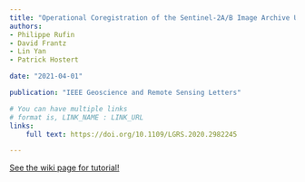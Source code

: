 ```yaml
---
title: "Operational Coregistration of the Sentinel-2A/B Image Archive Using Multitemporal Landsat Spectral Averages"
authors:
- Philippe Rufin
- David Frantz
- Lin Yan
- Patrick Hostert

date: "2021-04-01"

publication: "IEEE Geoscience and Remote Sensing Letters"

# You can have multiple links
# format is, LINK_NAME : LINK_URL
links:
    full text: https://doi.org/10.1109/LGRS.2020.2982245

---
```



[See the wiki page for tutorial!](https://github.com/hadisinaee/avicenna/wiki)